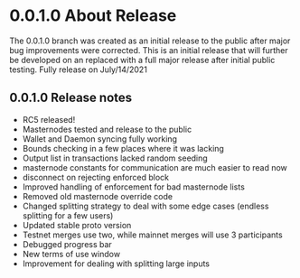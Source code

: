 0.0.1.0 About Release
=====================

The 0.0.1.0 branch was created as an initial release to the public after major bug improvements were corrected. This is an initial release that will further be developed on an replaced with a full major release after initial public testing. Fully release on July/14/2021


0.0.1.0 Release notes
-----------------------

- RC5 released!
- Masternodes tested and release to the public
- Wallet and Daemon syncing fully working
- Bounds checking in a few places where it was lacking
- Output list in transactions lacked random seeding
- masternode constants for communication are much easier to read now
- disconnect on rejecting enforced block
- Improved handling of enforcement for bad masternode lists
- Removed old masternode override code
- Changed splitting strategy to deal with some edge cases (endless splitting for a few users)
- Updated stable proto version
- Testnet merges use two, while mainnet merges will use 3 participants
- Debugged progress bar
- New terms of use window
- Improvement for dealing with splitting large inputs
